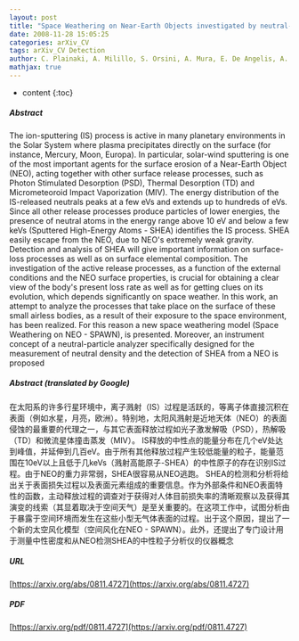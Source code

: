 ```yaml
---
layout: post
title: "Space Weathering on Near-Earth Objects investigated by neutral-particle detection"
date: 2008-11-28 15:05:25
categories: arXiv_CV
tags: arXiv_CV Detection
author: C. Plainaki, A. Milillo, S. Orsini, A. Mura, E. De Angelis, A. M. Di Lellis, E. Dotto, S. Livi, V. Mangano, S. Massetti, M. E. Palumbo
mathjax: true
---
```


* content
{:toc}

##### Abstract
The ion-sputtering (IS) process is active in many planetary environments in the Solar System where plasma precipitates directly on the surface (for instance, Mercury, Moon, Europa). In particular, solar-wind sputtering is one of the most important agents for the surface erosion of a Near-Earth Object (NEO), acting together with other surface release processes, such as Photon Stimulated Desorption (PSD), Thermal Desorption (TD) and Micrometeoroid Impact Vaporization (MIV). The energy distribution of the IS-released neutrals peaks at a few eVs and extends up to hundreds of eVs. Since all other release processes produce particles of lower energies, the presence of neutral atoms in the energy range above 10 eV and below a few keVs (Sputtered High-Energy Atoms - SHEA) identifies the IS process. SHEA easily escape from the NEO, due to NEO's extremely weak gravity. Detection and analysis of SHEA will give important information on surface-loss processes as well as on surface elemental composition. The investigation of the active release processes, as a function of the external conditions and the NEO surface properties, is crucial for obtaining a clear view of the body's present loss rate as well as for getting clues on its evolution, which depends significantly on space weather. In this work, an attempt to analyze the processes that take place on the surface of these small airless bodies, as a result of their exposure to the space environment, has been realized. For this reason a new space weathering model (Space Weathering on NEO - SPAWN), is presented. Moreover, an instrument concept of a neutral-particle analyzer specifically designed for the measurement of neutral density and the detection of SHEA from a NEO is proposed

##### Abstract (translated by Google)
在太阳系的许多行星环境中，离子溅射（IS）过程是活跃的，等离子体直接沉积在表面（例如水星，月亮，欧洲）。特别地，太阳风溅射是近地天体（NEO）的表面侵蚀的最重要的代理之一，与其它表面释放过程如光子激发解吸（PSD），热解吸（TD）和微流星体撞击蒸发（MIV）。 IS释放的中性点的能量分布在几个eV处达到峰值，并延伸到几百eV。由于所有其他释放过程产生较低能量的粒子，能量范围在10eV以上且低于几keVs（溅射高能原子-SHEA）的中性原子的存在识别IS过程。由于NEO的重力非常弱，SHEA很容易从NEO逃跑。 SHEA的检测和分析将给出关于表面损失过程以及表面元素组成的重要信息。作为外部条件和NEO表面特性的函数，主动释放过程的调查对于获得对人体目前损失率的清晰观察以及获得其演变的线索（其显着取决于空间天气）是至关重要的。在这项工作中，试图分析由于暴露于空间环境而发生在这些小型无气体表面的过程。出于这个原因，提出了一个新的太空风化模型（空间风化在NEO  -  SPAWN）。此外，还提出了专门设计用于测量中性密度和从NEO检测SHEA的中性粒子分析仪的仪器概念

##### URL
[https://arxiv.org/abs/0811.4727](https://arxiv.org/abs/0811.4727)

##### PDF
[https://arxiv.org/pdf/0811.4727](https://arxiv.org/pdf/0811.4727)

